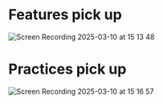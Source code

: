 # Features pick up

![Screen Recording 2025-03-10 at 15 13 48](https://github.com/user-attachments/assets/1b164065-5ca7-46f4-80aa-ed629b7f175a)

# Practices pick up

![Screen Recording 2025-03-10 at 15 16 57](https://github.com/user-attachments/assets/3ef1b68f-4182-442b-b84b-99d54853bdfb)
